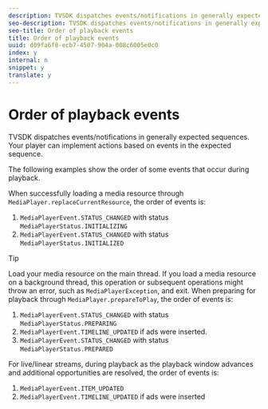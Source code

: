 ```yaml
---
description: TVSDK dispatches events/notifications in generally expected sequences. Your player can implement actions based on events in the expected sequence.
seo-description: TVSDK dispatches events/notifications in generally expected sequences. Your player can implement actions based on events in the expected sequence.
seo-title: Order of playback events
title: Order of playback events
uuid: d09fa6f8-ecb7-4507-904a-008c6005e0c0
index: y
internal: n
snippet: y
translate: y
---
```


# Order of playback events

TVSDK dispatches events/notifications in generally expected sequences. Your player can implement actions based on events in the expected sequence.


<a id="section_09D3ED5F4886460A8669EC362E57F5F8"></a>

The following examples show the order of some events that occur during playback. 

When successfully loading a media resource through `MediaPlayer.replaceCurrentResource`, the order of events is: 
1. `MediaPlayerEvent.STATUS_CHANGED` with status `MediaPlayerStatus.INITIALIZING`
1. `MediaPlayerEvent.STATUS_CHANGED` with status `MediaPlayerStatus.INITIALIZED`



>[!TIP]
>
>Load your media resource on the main thread. If you load a media resource on a background thread, this operation or subsequent operations might throw an error, such as `MediaPlayerException`, and exit. 
When preparing for playback through `MediaPlayer.prepareToPlay`, the order of events is: 
1. `MediaPlayerEvent.STATUS_CHANGED` with status `MediaPlayerStatus.PREPARING`
1. `MediaPlayerEvent.TIMELINE_UPDATED` if ads were inserted.
1. `MediaPlayerEvent.STATUS_CHANGED` with status `MediaPlayerStatus.PREPARED`


For live/linear streams, during playback as the playback window advances and additional opportunities are resolved, the order of events is:
1. `MediaPlayerEvent.ITEM_UPDATED`
1. `MediaPlayerEvent.TIMELINE_UPDATED` if ads were inserted



